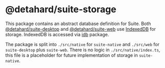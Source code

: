 # @detahard/suite-storage

This package contains an abstract database definition for Suite. Both [@detahard/suite-desktop](../suite-desktop) and [@detahard/suite-web](../suite-web) use [IndexedDB](https://developer.mozilla.org/en-US/docs/Web/API/IndexedDB_API) for storage. IndexedDB is accessed via [idb](https://github.com/jakearchibald/idb) package.

The package is split into `./src/native` for `suite-native` and `./src/web` for `suite-desktop` plus `suite-web`. There is no logic in `./src/native/index.ts`, this file is a placeholder for future implementation of storage in `suite-native`.
